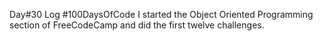 ‪Day#30 Log #100DaysOfCode I started the Object Oriented Programming section of FreeCodeCamp and did the first twelve challenges.‬